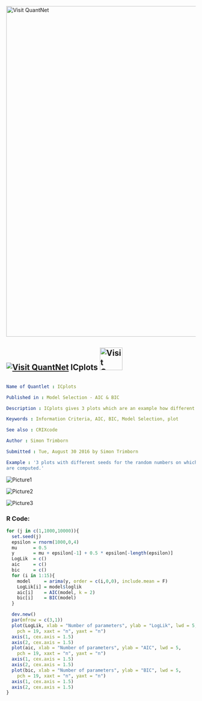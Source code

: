 
[<img src="https://github.com/QuantLet/Styleguide-and-FAQ/blob/master/pictures/banner.png" width="880" alt="Visit QuantNet">](http://quantlet.de/index.php?p=info)

## [<img src="https://github.com/QuantLet/Styleguide-and-Validation-procedure/blob/master/pictures/qloqo.png" alt="Visit QuantNet">](http://quantlet.de/) **ICplots** [<img src="https://github.com/QuantLet/Styleguide-and-Validation-procedure/blob/master/pictures/QN2.png" width="60" alt="Visit QuantNet 2.0">](http://quantlet.de/d3/ia)

```yaml

Name of Quantlet : ICplots

Published in : Model Selection - AIC & BIC

Description : ICplots gives 3 plots which are an example how different AIC and BIC perform.

Keywords : Information Criteria, AIC, BIC, Model Selection, plot

See also : CRIXcode

Author : Simon Trimborn

Submitted : Tue, August 30 2016 by Simon Trimborn

Example : '3 plots with different seeds for the random numbers on which the Likelihood, AIC and BIC
are computed.'

```

![Picture1](ICplots_seed1.png)

![Picture2](ICplots_seed1000.png)

![Picture3](ICplots_seed10000.png)


### R Code:
```r
for (j in c(1,1000,10000)){
  set.seed(j)
  epsilon = rnorm(1000,0,4)
  mu      = 0.5
  y       = mu + epsilon[-1] + 0.5 * epsilon[-length(epsilon)]
  LogLik  = c()
  aic     = c()
  bic     = c()
  for (i in 1:15){
    model     = arima(y, order = c(i,0,0), include.mean = F)
    LogLik[i] = model$loglik
    aic[i]    = AIC(model, k = 2)
    bic[i]    = BIC(model)
  }

  dev.new()
  par(mfrow = c(3,1))
  plot(LogLik, xlab = "Number of parameters", ylab = "LogLik", lwd = 5, 
    pch = 19, xaxt = "n", yaxt = "n")
  axis(1, cex.axis = 1.5)
  axis(2, cex.axis = 1.5)
  plot(aic, xlab = "Number of parameters", ylab = "AIC", lwd = 5, 
    pch = 19, xaxt = "n", yaxt = "n")
  axis(1, cex.axis = 1.5)
  axis(2, cex.axis = 1.5)
  plot(bic, xlab = "Number of parameters", ylab = "BIC", lwd = 5, 
    pch = 19, xaxt = "n", yaxt = "n")
  axis(1, cex.axis = 1.5)
  axis(2, cex.axis = 1.5)
}

```
